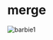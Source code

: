 # merge
![barbie1](https://user-images.githubusercontent.com/102215817/168418111-1d5fdc4d-d08c-49d3-aa1e-30e065519387.jpg)
